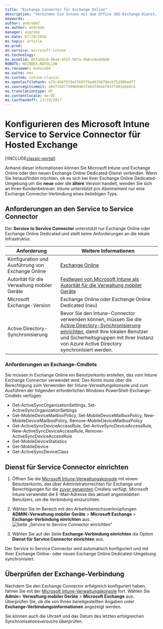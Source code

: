 ```yaml
---
title: "Exchange Connector für Exchange Online"
description: "Verbinden Sie Intune mit dem Office 365-Exchange-Dienst, um die Verwaltung mobiler Geräte (Mobile Device Management, MDM) mit Exchange ActiveSync zu unterstützen."
keywords: 
author: andredm7
ms.author: andredm
manager: angrobe
ms.date: 07/29/2016
ms.topic: article
ms.prod: 
ms.service: microsoft-intune
ms.technology: 
ms.assetid: 05fa5dc9-9bad-4557-987a-9b8ce4edebb0
ROBOTS: NOINDEX,NOFOLLOW
ms.reviewer: muhosabe
ms.suite: ems
ms.custom: intune-classic
ms.openlocfilehash: e75c456f5f8ef569ff9ad6338796cb753806edf7
ms.sourcegitcommit: a9d734877340894637e03f4b4ef83f7d01ddedc8
ms.translationtype: HT
ms.contentlocale: de-DE
ms.lasthandoff: 12/19/2017
---
```

# <a name="configure-the-intune-service-to-service-connector-for-exchange-online"></a>Konfigurieren des Microsoft Intune Service to Service Connector für Hosted Exchange

[!INCLUDE[classic-portal](../includes/classic-portal.md)]

Anhand dieser Informationen können Sie Microsoft Intune und Exchange Online oder den neuen Exchange Online Dedicated-Dienst verbinden. Wenn Sie herausfinden möchten, ob es sich bei Ihrer Exchange Online Dedicated-Umgebung um die **neue** oder die **ältere** Version handelt, wenden Sie sich an Ihren Kundenbetreuer. Intune unterstützt pro Abonnement nur eine Exchange Connector-Verbindung eines beliebigen Typs.

## <a name="service-to-service-connector-requirements"></a>Anforderungen an den Service to Service Connector
Der **Service to Service Connector** unterstützt nur Exchange Online oder Exchange Online Dedicated und stellt keine Anforderungen an die lokale Infrastruktur.

|Anforderung|Weitere Informationen|
|---------------|--------------------|
|Konfiguration und Ausführung von Exchange Online|[Exchange Online](https://technet.microsoft.com/library/jj200580.aspx) |
|Autorität für die Verwaltung mobiler Geräte| [Festlegen von Microsoft Intune als Autorität für die Verwaltung mobiler Geräte](prerequisites-for-enrollment.md#step-2-set-mdm-authority)|
|Microsoft Exchange-Version|Exchange Online oder Exchange Online Dedicated (neu)|/intune/users-permissions-add
|Active Directory-Synchronisierung|Bevor Sie den Intune-Connector verwenden können, müssen Sie die [Active Directory-Synchronisierung einrichten](/intune/users-permissions-add), damit Ihre lokalen Benutzer und Sicherheitsgruppen mit Ihrer Instanz von Azure Active Directory synchronisiert werden.|

### <a name="exchange-cmdlet-requirements"></a>Anforderungen an Exchange-Cmdlets

Sie müssen in Exchange Online ein Benutzerkonto erstellen, das vom Intune Exchange Connector verwendet wird. Das Konto muss über die Berechtigung zum Verwenden der Intune-Verwaltungskonsole und zum Ausführen der folgenden erforderlichen Windows PowerShell-Exchange-Cmdlets verfügen:

 - Get-ActiveSyncOrganizationSettings, Set-ActiveSyncOrganizationSettings
 - Get-MobileDeviceMailboxPolicy, Set-MobileDeviceMailboxPolicy, New-MobileDeviceMailboxPolicy, Remove-MobileDeviceMailboxPolicy
 - Get-ActiveSyncDeviceAccessRule, Set-ActiveSyncDeviceAccessRule, New-ActiveSyncDeviceAccessRule, Remove-ActiveSyncDeviceAccessRule
 - Get-MobileDeviceStatistics
 - Get-MobileDevice
 - Get-ActiveSyncDeviceClass

## <a name="set-up-the-service-to-service-connector"></a>Dienst für Service Connector einrichten

1. Öffnen Sie die [Microsoft Intune-Verwaltungskonsole](https://manage.microsoft.com) mit einem Benutzerkonto, das über Administratorrechten für Exchange und Berechtigungen für die [zuvor genannten](#exchange-cmdlet-requirements) Cmdlets verfügt. Microsoft Intune verwendet die E-Mail-Adresse des aktuell angemeldeten Benutzers, um die Verbindung einzurichten.

2.  Wählen Sie im Bereich mit den Arbeitsbereichsverknüpfungen **ADMIN**>**Verwaltung mobiler Geräte** > **Microsoft Exchange** > **Exchange-Verbindung einrichten** aus.
![Seite „Service to Service Connector einrichten“](../media/intunesa5cservicetoserviceconnector.png)

3.  Wählen Sie auf der Seite **Exchange-Verbindung einrichten** die Option **Dienst für Service Connector einrichten** aus.


Der Service to Service Connector wird automatisch konfiguriert und mit Ihrer Exchange Online- oder neuen Exchange Online Dedicated-Umgebung synchronisiert.

## <a name="validate-your-exchange-connection"></a>Überprüfen der Exchange-Verbindung

Nachdem Sie den Exchange Connector erfolgreich konfiguriert haben, fahren Sie mit der [Microsoft Intune-Verwaltungskonsole](https://manage.microsoft.com) fort. Wählen Sie **Admin**> **Verwaltung mobiler Geräte** > **Microsoft Exchange** aus. Überprüfen Sie, ob die von Ihnen bereitgestellten Angaben unter **Exchange-Verbindungsinformationen** angezeigt werden.

Sie können auch die Uhrzeit und das Datum des letzten erfolgreichen Synchronisationsversuchs überprüfen.
